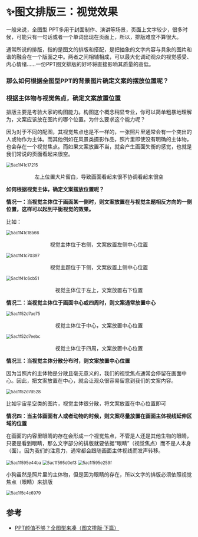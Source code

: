 # ✨图文排版三：视觉效果

一般来说，全图型 PPT多用于封面制作、演讲等场景，页面上文字较少，很多时候，可能只有一句话或者一个单词出现在页面上，所以，排版难度不算很大。

通常所说的排版，指的是图文的排版和搭配，是把抽象的文字内容与具象的图片和谐的融合在一个版面之中。两者之间相辅相成，可以最大化调动观众的视觉感受、内心情绪……一份PPT图文排版的好坏将直接影响其质量的高低。

### **那么如何根据全图型PPT的背景图片确定文案的摆放位置呢？**

### **根据主体物与视觉焦点，确定文案放置位置**

排版主要是考验大家的构图能力。构图这个概念稍显专业，你可以简单粗暴地理解为，文案应该放在图片的哪个位置。为什么要求这个能力呢？

因为对于不同的配图，其视觉焦点也是不一样的，一张照片里通常会有一个突出的人或物作为主体。而其他例如在风景类摄影作品，照片里即使没有明确的主体物，也会存在一个视觉焦点。而如果文案放置不当，就会产生画面失衡的感觉，也就是我们常说的页面看起来很空。

<img src=".\img\image\5ac1f41c17215.jpg" alt="5ac1f41c17215" style="zoom:80%;" />

<p align="center">左上位置大片留白，导致画面看起来很不协调看起来很空</p>

**如何根据视觉主体，确定文案摆放位置呢？**

**情况一：当视觉主体位于画面某一侧时，则文案放置在与视觉主题相反方向的一侧位置，这样可以起到平衡视觉的效果。**

比如：

<img src=".\img\image\5ac1f41c18b66.jpg" alt="5ac1f41c18b66" style="zoom:80%;" />

<p align="center">视觉主体位于右侧，文案放置左侧中心位置</p>

<img src=".\img\image\5ac1f41c70397.jpg" alt="5ac1f41c70397" style="zoom:80%;" />

<p align="center">视觉主题位于下侧，文案放置上侧中心位置</p>

<img src=".\img\image\5ac1f41c6cb51.jpg" alt="5ac1f41c6cb51" style="zoom:80%;" />

<p align="center">视觉主体位于左上，文案放置右下位置</p>

**情况二：当视觉主体位于画面中心或四周时，则文案通常放置中心**

<img src=".\img\image\5ac1f52d7ae75.jpg" alt="5ac1f52d7ae75" style="zoom:80%;" />

<p align="center">视觉主体位于中心，文案放置中心位置</p>

<img src=".\img\image\5ac1f52d7eebc.jpg" alt="5ac1f52d7eebc" style="zoom:80%;" />

<p align="center">视觉主体位于四周，文案放置中心位置</p>

**情况三：当视觉主体分散分布时，则文案放置中心位置**

因为当照片的主体物是分散且毫无意义的，我们的视觉焦点通常会停留在画面中心。因此，把文案放置在中心，就会让观众很容易留意到我们的文案内容。

<img src=".\img\image\5ac1f52d7d528.jpg" alt="5ac1f52d7d528" style="zoom:80%;" />

比如宇宙星空类的图片，视觉主体很分散，将文案放置在中心位置即可

**情况四：当主体画面有人或者动物的时候，则文案尽量放置在画面主体视线延伸区域的位置**

在画面的内容里眼睛的存在会形成一个视觉焦点，不管是人还是其他生物的眼睛，只要是看到眼睛，那么文字部分的排版就要依据“眼睛”（视觉焦点）而不是人本身（面）。因为我们的注意力，通常都会跟随画面主体视线而发声转移。

<img src=".\img\image\5ac1f595e44ba.jpg" alt="5ac1f595e44ba" style="zoom:80%;" />

<img src=".\img\image\5ac1f595d0ef3.jpg" alt="5ac1f595d0ef3" style="zoom:80%;" />

<img src=".\img\image\5ac1f595e259f.jpg" alt="5ac1f595e259f" style="zoom:80%;" />

小狗虽然是照片里的主体物，但是因为眼睛的存在，所以文字的排版必须依照视觉焦点（眼睛）来排版

<img src=".\img\image\5ac1f5c4c6979.jpg" alt="5ac1f5c4c6979" style="zoom:80%;" />



## 参考

- <a href="https://www.pptfan.com/101.html" target="_blank">PPT颜值不够？全图型来凑（图文排版·下篇）</a> 